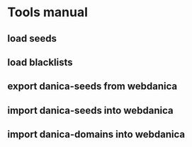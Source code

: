 # Tools manual

## load seeds


## load blacklists


## export danica-seeds from webdanica


## import danica-seeds into webdanica


## import danica-domains into webdanica

